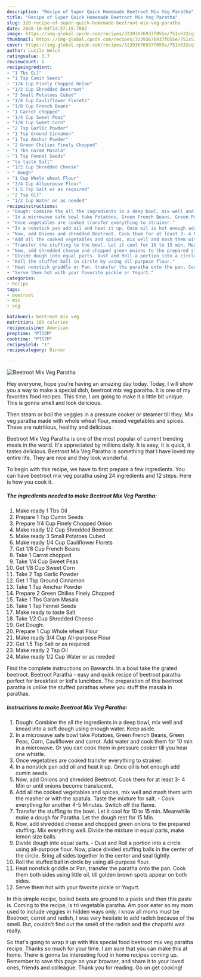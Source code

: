 ```yaml
---
description: "Recipe of Super Quick Homemade Beetroot Mix Veg Paratha"
title: "Recipe of Super Quick Homemade Beetroot Mix Veg Paratha"
slug: 320-recipe-of-super-quick-homemade-beetroot-mix-veg-paratha
date: 2020-10-04T14:57:19.708Z
image: https://img-global.cpcdn.com/recipes/32393676937f055e/751x532cq70/beetroot-mix-veg-paratha-recipe-main-photo.jpg
thumbnail: https://img-global.cpcdn.com/recipes/32393676937f055e/751x532cq70/beetroot-mix-veg-paratha-recipe-main-photo.jpg
cover: https://img-global.cpcdn.com/recipes/32393676937f055e/751x532cq70/beetroot-mix-veg-paratha-recipe-main-photo.jpg
author: Lucile Welch
ratingvalue: 3.7
reviewcount: 6
recipeingredient:
- "1 Tbs Oil"
- "1 Tsp Cumin Seeds"
- "1/4 Cup Finely Chopped Onion"
- "1/2 Cup Shredded Beetroot"
- "3 Small Potatoes Cubed"
- "1/4 Cup Cauliflower Florets"
- "1/8 Cup French Beans"
- "1 Carrot chopped"
- "1/4 Cup Sweet Peas"
- "1/8 Cup Sweet Corn"
- "2 Tsp Garlic Powder"
- "1 Tsp Ground Cinnamon"
- "1 Tsp Amchur Powder"
- "2 Green Chilies Finely Chopped"
- "1 Tbs Garam Masala"
- "1 Tsp Fennel Seeds"
- "to taste Salt"
- "1/2 Cup Shredded Cheese"
- " Dough"
- "1 Cup Whole wheat Flour"
- "3/4 Cup Allpurpose Flour"
- "1.5 Tsp Salt or as required"
- "2 Tsp Oil"
- "1/2 Cup Water or as needed"
recipeinstructions:
- "Dough: Combine the all the ingredients in a deep bowl, mix well and knead into a soft dough using enough water. Keep aside."
- "In a microwave safe bowl take Potatoes, Green French Beans, Green Peas, Corn, Cauliflower and carrot. Add water and cook them for 10 min in a microwave. Or you can cook them in pressure cooker till you hear one whistle."
- "Once vegetables are cooked transfer everything to strainer."
- "In a nonstick pan add oil and heat it up. Once oil is hot enough add cumin seeds."
- "Now, add Onions and shredded Beetroot. Cook them for at least 3- 4 Min or until onions become translucent."
- "Add all the cooked vegetables and spices, mix well and mash them with the masher or with the spatula. Taste the mixture for salt. Cook everything for another 4-5 Minutes. Switch off the flame."
- "Transfer the stuffing to the bowl. Let it cool for 10 to 15 min. Meanwhile make a dough for Paratha. Let the dough rest for 15 Min."
- "Now, add shredded cheese and chopped green onions to the prepared stuffing. Mix everything well. Divide the mixture in equal parts, make lemon size balls."
- "Divide dough into equal parts. Dust and Roll a portion into a circle using all-purpose flour. Now, place divided stuffing balls in the center of the circle. Bring all sides together in the center and seal tightly."
- "Roll the stuffed ball in circle by using all-purpose flour."
- "Heat nonstick griddle or Pan, transfer the paratha onto the pan. Cook them both sides using little oil, till golden brown spots appear on both sides."
- "Serve them hot with your favorite pickle or Yogurt."
categories:
- Recipe
tags:
- beetroot
- mix
- veg

katakunci: beetroot mix veg 
nutrition: 103 calories
recipecuisine: American
preptime: "PT33M"
cooktime: "PT57M"
recipeyield: "1"
recipecategory: Dinner

---
```



![Beetroot Mix Veg Paratha](https://img-global.cpcdn.com/recipes/32393676937f055e/751x532cq70/beetroot-mix-veg-paratha-recipe-main-photo.jpg)

Hey everyone, hope you're having an amazing day today. Today, I will show you a way to make a special dish, beetroot mix veg paratha. It is one of my favorites food recipes. This time, I am going to make it a little bit unique. This is gonna smell and look delicious.

Then steam or boil the veggies in a pressure cooker or steamer till they. Mix veg paratha made with whole wheat flour, mixed vegetables and spices. These are nutritious, healthy and delicious.

Beetroot Mix Veg Paratha is one of the most popular of current trending meals in the world. It's appreciated by millions daily. It is easy, it is quick, it tastes delicious. Beetroot Mix Veg Paratha is something that I have loved my entire life. They are nice and they look wonderful.


To begin with this recipe, we have to first prepare a few ingredients. You can have beetroot mix veg paratha using 24 ingredients and 12 steps. Here is how you cook it.

<!--inarticleads1-->

##### The ingredients needed to make Beetroot Mix Veg Paratha:

1. Make ready 1 Tbs Oil
1. Prepare 1 Tsp Cumin Seeds
1. Prepare 1/4 Cup Finely Chopped Onion
1. Make ready 1/2 Cup Shredded Beetroot
1. Make ready 3 Small Potatoes Cubed
1. Make ready 1/4 Cup Cauliflower Florets
1. Get 1/8 Cup French Beans
1. Take 1 Carrot chopped
1. Take 1/4 Cup Sweet Peas
1. Get 1/8 Cup Sweet Corn
1. Take 2 Tsp Garlic Powder
1. Get 1 Tsp Ground Cinnamon
1. Take 1 Tsp Amchur Powder
1. Prepare 2 Green Chilies Finely Chopped
1. Take 1 Tbs Garam Masala
1. Take 1 Tsp Fennel Seeds
1. Make ready to taste Salt
1. Take 1/2 Cup Shredded Cheese
1. Get  Dough:
1. Prepare 1 Cup Whole wheat Flour
1. Make ready 3/4 Cup All-purpose Flour
1. Get 1.5 Tsp Salt or as required
1. Make ready 2 Tsp Oil
1. Make ready 1/2 Cup Water or as needed


Find the complete instructions on Bawarchi. In a bowl take the grated beetroot. Beetroot Paratha - easy and quick recipe of beetroot paratha perfect for breakfast or kid&#39;s lunchbox. The preparation of this beetroot paratha is unlike the stuffed parathas where you stuff the masala in parathas. 

<!--inarticleads2-->

##### Instructions to make Beetroot Mix Veg Paratha:

1. Dough: Combine the all the ingredients in a deep bowl, mix well and knead into a soft dough using enough water. Keep aside.
1. In a microwave safe bowl take Potatoes, Green French Beans, Green Peas, Corn, Cauliflower and carrot. Add water and cook them for 10 min in a microwave. Or you can cook them in pressure cooker till you hear one whistle.
1. Once vegetables are cooked transfer everything to strainer.
1. In a nonstick pan add oil and heat it up. Once oil is hot enough add cumin seeds.
1. Now, add Onions and shredded Beetroot. Cook them for at least 3- 4 Min or until onions become translucent.
1. Add all the cooked vegetables and spices, mix well and mash them with the masher or with the spatula. Taste the mixture for salt. - Cook everything for another 4-5 Minutes. Switch off the flame.
1. Transfer the stuffing to the bowl. Let it cool for 10 to 15 min. Meanwhile make a dough for Paratha. Let the dough rest for 15 Min.
1. Now, add shredded cheese and chopped green onions to the prepared stuffing. Mix everything well. Divide the mixture in equal parts, make lemon size balls.
1. Divide dough into equal parts. - Dust and Roll a portion into a circle using all-purpose flour. Now, place divided stuffing balls in the center of the circle. Bring all sides together in the center and seal tightly.
1. Roll the stuffed ball in circle by using all-purpose flour.
1. Heat nonstick griddle or Pan, transfer the paratha onto the pan. Cook them both sides using little oil, till golden brown spots appear on both sides.
1. Serve them hot with your favorite pickle or Yogurt.


In this simple recipe, boiled beets are ground to a paste and then this paste is. Coming to the recipe, is tri vegetable paratha. Am poor eater so my mom used to include veggies in hidden ways only. I know all moms must be Beetroot, carrot and radish, I was very hesitate to add radish because of the smell. But, couldn&#39;t find out the smell of the radish and the chapathi was really. 

So that's going to wrap it up with this special food beetroot mix veg paratha recipe. Thanks so much for your time. I am sure that you can make this at home. There is gonna be interesting food in home recipes coming up. Remember to save this page on your browser, and share it to your loved ones, friends and colleague. Thank you for reading. Go on get cooking!
